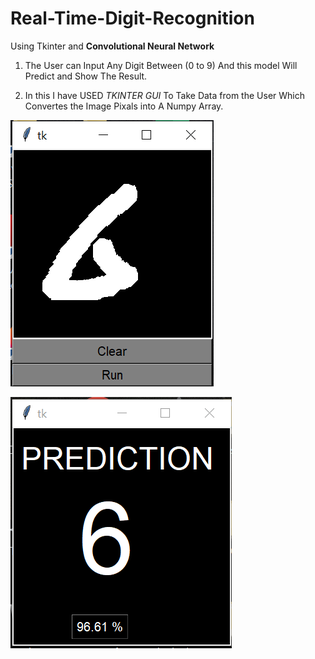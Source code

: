 # Real-Time-Digit-Recognition
Using Tkinter and **Convolutional  Neural Network**



1. The User can Input Any Digit Between (0 to 9) And this model Will Predict and Show The Result.

2. In this I have USED *TKINTER GUI* To Take Data from the User Which  Convertes the Image Pixals into A Numpy Array.

![](OUTPUT/6_INPUT.png)

![](OUTPUT/6_OUTPUT.png)
